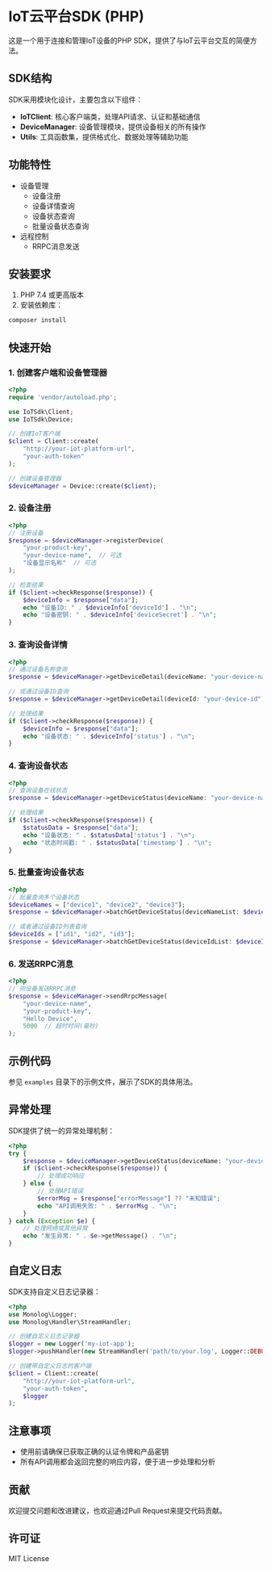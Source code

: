 # IoT云平台SDK (PHP)

这是一个用于连接和管理IoT设备的PHP SDK，提供了与IoT云平台交互的简便方法。

## SDK结构

SDK采用模块化设计，主要包含以下组件：

- **IoTClient**: 核心客户端类，处理API请求、认证和基础通信
- **DeviceManager**: 设备管理模块，提供设备相关的所有操作
- **Utils**: 工具函数集，提供格式化、数据处理等辅助功能

## 功能特性

- 设备管理
  - 设备注册
  - 设备详情查询
  - 设备状态查询
  - 批量设备状态查询
- 远程控制
  - RRPC消息发送

## 安装要求

1. PHP 7.4 或更高版本
2. 安装依赖库：

```bash
composer install
```

## 快速开始

### 1. 创建客户端和设备管理器

```php
<?php
require 'vendor/autoload.php';

use IoTSdk\Client;
use IoTSdk\Device;

// 创建IoT客户端
$client = Client::create(
    "http://your-iot-platform-url",
    "your-auth-token"
);

// 创建设备管理器
$deviceManager = Device::create($client);
```

### 2. 设备注册

```php
<?php
// 注册设备
$response = $deviceManager->registerDevice(
    "your-product-key",
    "your-device-name",  // 可选
    "设备显示名称"  // 可选
);

// 检查结果
if ($client->checkResponse($response)) {
    $deviceInfo = $response["data"];
    echo "设备ID: " . $deviceInfo['deviceId'] . "\n";
    echo "设备密钥: " . $deviceInfo['deviceSecret'] . "\n";
}
```

### 3. 查询设备详情

```php
<?php
// 通过设备名称查询
$response = $deviceManager->getDeviceDetail(deviceName: "your-device-name");

// 或通过设备ID查询
$response = $deviceManager->getDeviceDetail(deviceId: "your-device-id");

// 处理结果
if ($client->checkResponse($response)) {
    $deviceInfo = $response["data"];
    echo "设备状态: " . $deviceInfo['status'] . "\n";
}
```

### 4. 查询设备状态

```php
<?php
// 查询设备在线状态
$response = $deviceManager->getDeviceStatus(deviceName: "your-device-name");

// 处理结果
if ($client->checkResponse($response)) {
    $statusData = $response["data"];
    echo "设备状态: " . $statusData['status'] . "\n";
    echo "状态时间戳: " . $statusData['timestamp'] . "\n";
}
```

### 5. 批量查询设备状态

```php
<?php
// 批量查询多个设备状态
$deviceNames = ["device1", "device2", "device3"];
$response = $deviceManager->batchGetDeviceStatus(deviceNameList: $deviceNames);

// 或者通过设备ID列表查询
$deviceIds = ["id1", "id2", "id3"];
$response = $deviceManager->batchGetDeviceStatus(deviceIdList: $deviceIds);
```

### 6. 发送RRPC消息

```php
<?php
// 向设备发送RRPC消息
$response = $deviceManager->sendRrpcMessage(
    "your-device-name",
    "your-product-key",
    "Hello Device",
    5000  // 超时时间(毫秒)
);
```

## 示例代码

参见 `examples` 目录下的示例文件，展示了SDK的具体用法。

## 异常处理

SDK提供了统一的异常处理机制：

```php
<?php
try {
    $response = $deviceManager->getDeviceStatus(deviceName: "your-device-name");
    if ($client->checkResponse($response)) {
        // 处理成功响应
    } else {
        // 处理API错误
        $errorMsg = $response["errorMessage"] ?? "未知错误";
        echo "API调用失败: " . $errorMsg . "\n";
    }
} catch (Exception $e) {
    // 处理网络或其他异常
    echo "发生异常: " . $e->getMessage() . "\n";
}
```

## 自定义日志

SDK支持自定义日志记录器：

```php
<?php
use Monolog\Logger;
use Monolog\Handler\StreamHandler;

// 创建自定义日志记录器
$logger = new Logger('my-iot-app');
$logger->pushHandler(new StreamHandler('path/to/your.log', Logger::DEBUG));

// 创建带自定义日志的客户端
$client = Client::create(
    "http://your-iot-platform-url",
    "your-auth-token",
    $logger
);
```

## 注意事项

- 使用前请确保已获取正确的认证令牌和产品密钥
- 所有API调用都会返回完整的响应内容，便于进一步处理和分析

## 贡献

欢迎提交问题和改进建议，也欢迎通过Pull Request来提交代码贡献。

## 许可证

MIT License 